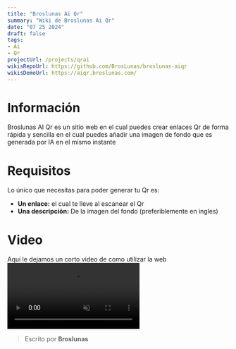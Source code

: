 ```yaml
---
title: "Broslunas Ai Qr"
summary: "Wiki de Broslunas Ai Qr"
date: "07 25 2024"
draft: false
tags:
- Ai
- Qr
projectUrl: /projects/qrai
wikisRepoUrl: https://github.com/BrosLunas/broslunas-aiqr
wikisDemoUrl: https://aiqr.broslunas.com/
---
```

# Información
Broslunas AI Qr es un sitio web en el cual puedes crear enlaces Qr de forma rápida y sencilla en el cual puedes añadir una imagen de fondo que es generada por IA en el mismo instante

# Requisitos
Lo único que necesitas para poder generar tu Qr es:
<ul>
    <li><b>Un enlace:</b> el cual te lleve al escanear el Qr</li>
    <li><b>Una descripción:</b> De la imagen del fondo (preferiblemente en ingles)</li>
</ul>

# Video
Aquí le dejamos un corto video de como utilizar la web
<video class="container video" controls muted>
    <source src="/assets/video/web/aiqr.mp4" type="video/mp4">
</video>

> Escrito por **Broslunas**
